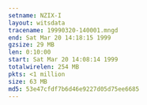 ```yaml
---
setname: NZIX-I
layout: witsdata
tracename: 19990320-140001.mngd
end: Sat Mar 20 14:18:15 1999
gzsize: 29 MB
len: 0:10:00
start: Sat Mar 20 14:08:14 1999
totalwirelen: 254 MB
pkts: <1 million
size: 63 MB
md5: 53e47cfdf7b6d46e9227d05d75ee6685
---
```

